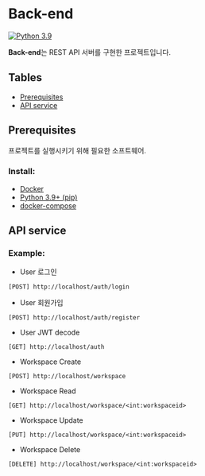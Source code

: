# Back-end
[![Python 3.9](https://img.shields.io/badge/python-3.9-blue.svg)](https://www.python.org/downloads/release/python-360/)

**Back-end**는 REST API 서버를 구현한 프로젝트입니다.

## Tables

* [Prerequisites](#prerequisites)
* [API service](#api-service)

## Prerequisites
프로젝트를 실행시키기 위해 필요한 소프트웨어.

### Install:
- [Docker](https://docs.docker.com/get-docker/)
- [Python 3.9+ (pip)](https://www.python.org/)
- [docker-compose](https://docs.docker.com/compose/install/)

## API service
### Example:
- User 로그인
```
[POST] http://localhost/auth/login
```

- User 회원가입
```
[POST] http://localhost/auth/register
```

- User JWT decode
```
[GET] http://localhost/auth
```

- Workspace Create
```
[POST] http://localhost/workspace
```

- Workspace Read
```
[GET] http://localhost/workspace/<int:workspaceid>
```

- Workspace Update
```
[PUT] http://localhost/workspace/<int:workspaceid>
```

- Workspace Delete
```
[DELETE] http://localhost/workspace/<int:workspaceid>
```
